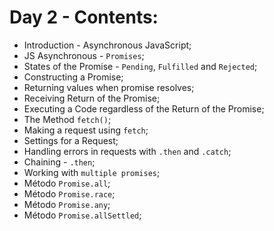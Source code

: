 # Day 2 - Contents: 

* Introduction - Asynchronous JavaScript; 
* JS Asynchronous - `Promises`; 
* States of the Promise - `Pending`, `Fulfilled` and `Rejected`; 
* Constructing a Promise; 
* Returning values when promise resolves; 
* Receiving Return of the Promise; 
* Executing a Code regardless of the Return of the Promise; 
* The Method `fetch()`; 
* Making a request using `fetch`; 
* Settings for a Request; 
* Handling errors in requests with `.then` and `.catch`; 
* Chaining - `.then`; 
* Working with `multiple promises`; 
* Método `Promise.all`; 
* Método `Promise.race`; 
* Método `Promise.any`; 
* Método `Promise.allSettled`; 
